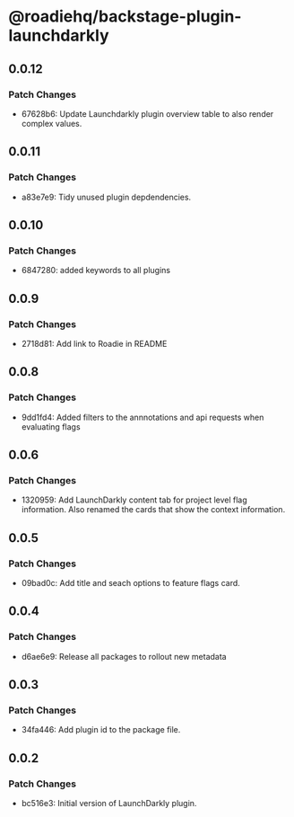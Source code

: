 # @roadiehq/backstage-plugin-launchdarkly

## 0.0.12

### Patch Changes

- 67628b6: Update Launchdarkly plugin overview table to also render complex values.

## 0.0.11

### Patch Changes

- a83e7e9: Tidy unused plugin depdendencies.

## 0.0.10

### Patch Changes

- 6847280: added keywords to all plugins

## 0.0.9

### Patch Changes

- 2718d81: Add link to Roadie in README

## 0.0.8

### Patch Changes

- 9dd1fd4: Added filters to the annnotations and api requests when evaluating flags

## 0.0.6

### Patch Changes

- 1320959: Add LaunchDarkly content tab for project level flag information. Also renamed the cards that show the context information.

## 0.0.5

### Patch Changes

- 09bad0c: Add title and seach options to feature flags card.

## 0.0.4

### Patch Changes

- d6ae6e9: Release all packages to rollout new metadata

## 0.0.3

### Patch Changes

- 34fa446: Add plugin id to the package file.

## 0.0.2

### Patch Changes

- bc516e3: Initial version of LaunchDarkly plugin.
